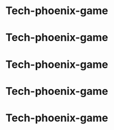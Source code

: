 # Tech-phoenix-game
# Tech-phoenix-game
# Tech-phoenix-game
# Tech-phoenix-game
# Tech-phoenix-game
